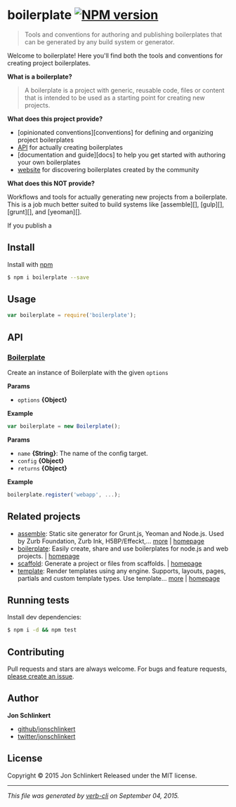 # boilerplate [![NPM version](https://badge.fury.io/js/boilerplate.svg)](http://badge.fury.io/js/boilerplate)

> Tools and conventions for authoring and publishing boilerplates that can be generated by any build system or generator.

Welcome to boilerplate! Here you'll find both the tools and conventions for creating project boilerplates.

**What is a boilerplate?**

> A boilerplate is a project with generic, reusable code, files or content that is intended to be used as a starting point for creating new projects.

**What does this project provide?**

* [opinionated conventions][conventions] for defining and organizing project boilerplates
* [API](#api) for actually creating boilerplates
* [documentation and guide][docs] to help you get started with authoring your own boilerplates
* [website](http://boilerplates.io) for discovering boilerplates created by the community

**What does this NOT provide?**

Workflows and tools for actually generating new projects from a boilerplate. This is a job much better suited to build systems like [assemble][], [gulp][], [grunt][], and [yeoman][].

If you publish a

## Install

Install with [npm](https://www.npmjs.com/)

```sh
$ npm i boilerplate --save
```

## Usage

```js
var boilerplate = require('boilerplate');
```

## API

### [Boilerplate](index.js#L27)

Create an instance of Boilerplate with the given `options`

**Params**

* `options` **{Object}**

**Example**

```js
var boilerplate = new Boilerplate();
```

**Params**

* `name` **{String}**: The name of the config target.
* `config` **{Object}**
* `returns` **{Object}**

**Example**

```js
boilerplate.register('webapp', ...);
```

## Related projects

* [assemble](https://www.npmjs.com/package/assemble): Static site generator for Grunt.js, Yeoman and Node.js. Used by Zurb Foundation, Zurb Ink, H5BP/Effeckt,… [more](https://www.npmjs.com/package/assemble) | [homepage](http://assemble.io)
* [boilerplate](https://www.npmjs.com/package/boilerplate): Easily create, share and use boilerplates for node.js and web projects. | [homepage](https://github.com/jonschlinkert/boilerplate)
* [scaffold](https://www.npmjs.com/package/scaffold): Generate a project or files from scaffolds. | [homepage](https://github.com/jonschlinkert/scaffold)
* [template](https://www.npmjs.com/package/template): Render templates using any engine. Supports, layouts, pages, partials and custom template types. Use template… [more](https://www.npmjs.com/package/template) | [homepage](https://github.com/jonschlinkert/template)

## Running tests

Install dev dependencies:

```sh
$ npm i -d && npm test
```

## Contributing

Pull requests and stars are always welcome. For bugs and feature requests, [please create an issue](https://github.com/jonschlinkert/boilerplate/issues/new).

## Author

**Jon Schlinkert**

+ [github/jonschlinkert](https://github.com/jonschlinkert)
+ [twitter/jonschlinkert](http://twitter.com/jonschlinkert)

## License

Copyright © 2015 Jon Schlinkert
Released under the MIT license.

***

_This file was generated by [verb-cli](https://github.com/assemble/verb-cli) on September 04, 2015._
